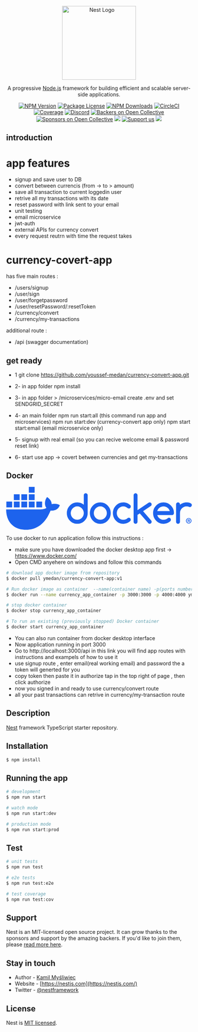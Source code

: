 
<p align="center">
  <a href="http://nestjs.com/" target="blank"><img src="https://nestjs.com/img/logo-small.svg" width="200" alt="Nest Logo" /></a>
</p>

[circleci-image]: https://img.shields.io/circleci/build/github/nestjs/nest/master?token=abc123def456
[circleci-url]: https://circleci.com/gh/nestjs/nest

  <p align="center">A progressive <a href="http://nodejs.org" target="_blank">Node.js</a> framework for building efficient and scalable server-side applications.</p>
    <p align="center">
<a href="https://www.npmjs.com/~nestjscore" target="_blank"><img src="https://img.shields.io/npm/v/@nestjs/core.svg" alt="NPM Version" /></a>
<a href="https://www.npmjs.com/~nestjscore" target="_blank"><img src="https://img.shields.io/npm/l/@nestjs/core.svg" alt="Package License" /></a>
<a href="https://www.npmjs.com/~nestjscore" target="_blank"><img src="https://img.shields.io/npm/dm/@nestjs/common.svg" alt="NPM Downloads" /></a>
<a href="https://circleci.com/gh/nestjs/nest" target="_blank"><img src="https://img.shields.io/circleci/build/github/nestjs/nest/master" alt="CircleCI" /></a>
<a href="https://coveralls.io/github/nestjs/nest?branch=master" target="_blank"><img src="https://coveralls.io/repos/github/nestjs/nest/badge.svg?branch=master#9" alt="Coverage" /></a>
<a href="https://discord.gg/G7Qnnhy" target="_blank"><img src="https://img.shields.io/badge/discord-online-brightgreen.svg" alt="Discord"/></a>
<a href="https://opencollective.com/nest#backer" target="_blank"><img src="https://opencollective.com/nest/backers/badge.svg" alt="Backers on Open Collective" /></a>
<a href="https://opencollective.com/nest#sponsor" target="_blank"><img src="https://opencollective.com/nest/sponsors/badge.svg" alt="Sponsors on Open Collective" /></a>
  <a href="https://paypal.me/kamilmysliwiec" target="_blank"><img src="https://img.shields.io/badge/Donate-PayPal-ff3f59.svg"/></a>
    <a href="https://opencollective.com/nest#sponsor"  target="_blank"><img src="https://img.shields.io/badge/Support%20us-Open%20Collective-41B883.svg" alt="Support us"></a>
  <a href="https://twitter.com/nestframework" target="_blank"><img src="https://img.shields.io/twitter/follow/nestframework.svg?style=social&label=Follow"></a>
</p>
  <!--[![Backers on Open Collective](https://opencollective.com/nest/backers/badge.svg)](https://opencollective.com/nest#backer)
  [![Sponsors on Open Collective](https://opencollective.com/nest/sponsors/badge.svg)](https://opencollective.com/nest#sponsor)-->

## introduction





 # app features
- signup and save user to DB
- convert between currencis (from -> to > amount)
- save all transaction to current loggedin user
- retrive all my transactions with its date
- reset password with link sent to your email
- unit testing
- email microservice
- jwt-auth
- external APIs for currency convert
- every request reutrn with time the request takes


# currency-covert-app 
has five main routes :
- /users/signup
- /user/sign
- /user/forgetpassword
- /user/resetPassword/:resetToken
- /currency/convert
- /currency/my-transactions

additional route :
- /api (swagger documentation)

## get ready
- 1 git clone https://github.com/youssef-medan/currency-convert-app.git
- 2- in app folder npm install
- 3- in app folder > /microservices/micro-email create .env and set SENDGRID_SECRET
- 4- an main folder npm run start:all (this command run app and microservices) npm run start:dev (currency-convert app only) npm start start:email (email microservice only)

- 5- signup with real email (so you can recive welcome email & password reset link)
- 6- start use app -> covert between currencies and get my-transactions


## Docker

<svg class="docker_logo " id="Layer_1" data-name="Layer 1" xmlns="http://www.w3.org/2000/svg" viewBox="0 0 2334.44 537.22"><path d="M664.01 223.35c-16.55-11.14-60.03-15.89-91.64-7.38-1.7-31.49-17.94-58.03-47.65-81.17l-10.99-7.38-7.33 11.07c-14.4 21.86-20.47 51-18.33 77.49 1.7 16.32 7.37 34.66 18.33 47.97-41.15 23.87-79.07 18.45-247.03 18.45H.06C-.7 320.33 5.4 393.28 51.79 452.67c5.12 6.56 10.74 12.91 16.84 19.02 37.72 37.77 94.71 65.47 179.93 65.54 130 .12 241.39-70.16 309.15-240.07 22.3.37 81.15 3.99 109.95-51.66.7-.94 7.33-14.76 7.33-14.76l-10.98-7.38zm-494.72-39.14H96.37v72.92h72.92v-72.92zm94.21 0h-72.92v72.92h72.92v-72.92zm94.21 0h-72.92v72.92h72.92v-72.92zm94.21 0H379v72.92h72.92v-72.92zm-376.82 0H2.16v72.92h72.92v-72.92zm94.21-92.11H96.39v72.92h72.92V92.1zm94.21 0H190.6v72.92h72.92V92.1zm94.21 0h-72.92v72.92h72.92V92.1zM357.7 0h-72.92v72.92h72.92V0zm1972.23 424.7c0 18.94-14.87 33.81-34.21 33.81s-34.42-14.87-34.42-33.81 15.27-33.4 34.42-33.4 34.21 14.87 34.21 33.4zm-60.08 0c0 14.87 11 26.68 26.07 26.68s25.46-11.81 25.46-26.47-10.8-26.89-25.65-26.89-25.87 12.02-25.87 26.68zm20.58 17.52h-7.74v-33.4c3.04-.61 7.33-1.02 12.82-1.02 6.32 0 9.16 1.02 11.61 2.45 1.84 1.42 3.26 4.07 3.26 7.33 0 3.67-2.85 6.52-6.91 7.74v.41c3.24 1.21 5.08 3.66 6.1 8.14 1.01 5.09 1.62 7.13 2.45 8.35h-8.35c-1.02-1.22-1.64-4.27-2.65-8.15-.61-3.66-2.65-5.29-6.93-5.29h-3.66v13.45zm.2-18.94h3.66c4.28 0 7.74-1.42 7.74-4.88 0-3.06-2.23-5.11-7.13-5.11-2.03 0-3.46.21-4.27.43v9.56zM1017.65 86.68c-4.79-4.68-10.54-7.06-17.43-7.06S987.41 82 982.8 86.68c-4.62 4.68-6.88 10.68-6.88 17.83v119.4c-23.7-19.59-51.05-29.47-82.16-29.47-36.16 0-67.08 13.06-92.7 39.27-25.62 26.12-38.34 57.72-38.34 94.78s12.81 68.57 38.34 94.78c25.62 26.12 56.46 39.27 92.7 39.27s66.74-13.06 92.7-39.27c25.62-25.86 38.34-57.45 38.34-94.78V104.5c0-7.15-2.35-13.15-7.15-17.83zm-48.18 274.11v.18c-4.27 10.15-10.11 19.06-17.51 26.65-7.4 7.68-16.12 13.68-26.05 18.18-10.02 4.5-20.65 6.71-32.06 6.71s-22.3-2.21-32.32-6.71-18.65-10.5-25.96-18.09c-7.32-7.59-13.15-16.5-17.42-26.65-4.27-10.24-6.45-21.09-6.45-32.57s2.18-22.33 6.45-32.57c4.27-10.24 10.11-19.06 17.42-26.65 7.32-7.59 16.03-13.59 25.96-18.09 10.02-4.5 20.74-6.71 32.32-6.71s22.04 2.21 32.06 6.71c10.02 4.5 18.65 10.5 26.05 18.18 7.4 7.68 13.24 16.59 17.51 26.65 4.27 10.15 6.45 20.92 6.45 32.39s-2.18 22.33-6.45 32.39zm1130.79-83.75c-6.36-15.89-16.05-30.27-28.76-43.16l-.17-.09c-25.88-26.12-56.82-39.27-92.7-39.27s-67.09 13.06-92.71 39.27c-25.62 26.12-38.33 57.72-38.33 94.78s12.81 68.57 38.33 94.78c25.62 26.12 56.47 39.27 92.71 39.27 32.92 0 61.41-10.85 85.64-32.56 4.69-4.94 7.06-10.94 7.06-17.92s-2.26-13.15-6.89-17.83c-4.61-4.68-10.45-7.06-17.42-7.06-6.09.18-11.5 2.21-16.11 6.27-7.32 6.35-15.25 11.21-23.87 14.39-8.63 3.18-18.04 4.77-28.31 4.77-9.07 0-17.78-1.41-26.05-4.32-8.29-2.91-16.03-6.89-22.92-12.09-6.98-5.21-12.98-11.38-18.12-18.71-5.14-7.24-9.06-15.27-11.67-24.09h185.32c6.87 0 12.62-2.38 17.42-7.06 4.8-4.68 7.15-10.68 7.15-17.83 0-18.53-3.24-35.74-9.58-51.54zm-200.48 26.65c2.53-8.74 6.36-16.77 11.5-24.09 5.15-7.24 11.24-13.5 18.21-18.71 7.06-5.21 14.72-9.18 23.17-12.09 8.44-2.91 17.06-4.32 25.97-4.32s17.51 1.41 25.86 4.32c8.37 2.91 16.05 6.88 22.92 12.09 6.98 5.21 13.07 11.38 18.21 18.71 5.22 7.24 9.16 15.27 11.86 24.09h-157.71zm428.21-92.4c-4.36-4.32-9.85-7.68-16.47-10.15-6.62-2.47-13.85-4.15-21.78-5.12-7.84-.97-15.25-1.41-22.12-1.41-15.61 0-30.24 2.56-44 7.68-13.77 5.12-26.49 12.44-38.17 21.97v-4.76c0-6.88-2.35-12.71-7.15-17.56-4.78-4.85-10.45-7.32-17.15-7.32s-12.64 2.47-17.42 7.32c-4.8 4.85-7.15 10.77-7.15 17.56v218.25c0 6.88 2.35 12.71 7.15 17.56 4.78 4.85 10.53 7.32 17.42 7.32s12.45-2.47 17.15-7.32c4.8-4.85 7.15-10.77 7.15-17.56V328.58c0-11.65 2.18-22.59 6.45-32.83 4.27-10.24 10.11-19.06 17.51-26.65 7.42-7.59 16.13-13.59 26.05-17.92 10.02-4.41 20.66-6.62 32.08-6.62s22.2 2.03 32.06 6c3.91 1.77 7.32 2.65 10.28 2.65 3.4 0 6.62-.62 9.58-1.94 2.96-1.32 5.58-3.09 7.76-5.38 2.18-2.29 3.91-4.94 5.22-8.03 1.31-3 2.01-6.27 2.01-9.8 0-6.88-2.18-12.44-6.53-16.77h.08zm-1023.01 65.83c-6.36-15.8-15.86-30.27-28.66-43.33-25.87-26.12-56.8-39.27-92.7-39.27s-67.08 13.06-92.7 39.27c-25.62 26.12-38.33 57.72-38.33 94.78s12.81 68.57 38.33 94.78c25.62 26.12 56.46 39.27 92.7 39.27s66.74-13.06 92.7-39.27c25.62-25.86 38.34-57.45 38.34-94.78-.18-18.53-3.4-35.65-9.67-51.45zm-45.65 83.66v.18c-4.27 10.15-10.11 19.06-17.51 26.65-7.4 7.68-16.12 13.68-26.05 18.18s-20.65 6.71-32.06 6.71-22.3-2.21-32.32-6.71-18.65-10.5-25.96-18.09c-7.32-7.59-13.15-16.5-17.42-26.65-4.27-10.24-6.45-21.09-6.45-32.57s2.18-22.33 6.45-32.57c4.27-10.24 10.11-19.06 17.42-26.65 7.32-7.59 16.03-13.59 25.96-18.09 10.02-4.5 20.74-6.71 32.32-6.71s22.04 2.21 32.06 6.71c10.02 4.5 18.65 10.5 26.05 18.18 7.4 7.68 13.24 16.59 17.51 26.65 4.27 10.15 6.45 20.92 6.45 32.39s-2.18 22.33-6.45 32.39zm569.78-141.37c0-3.35-.7-6.53-2-9.53-1.31-3-3.05-5.73-5.23-8.03-2.18-2.29-4.79-4.15-7.75-5.38-2.96-1.23-6.18-1.94-9.58-1.94-4.88 0-9.24 1.24-13.07 3.8l-139.92 93.11V104.68c0-7.06-2.35-12.97-7.14-17.83-4.79-4.85-10.45-7.32-17.16-7.32s-12.63 2.47-17.43 7.32c-4.79 4.85-7.14 10.77-7.14 17.83v332.71c0 6.88 2.35 12.8 7.14 17.74 4.79 4.94 10.54 7.41 17.43 7.41s12.46-2.47 17.16-7.41c4.79-4.94 7.14-10.86 7.14-17.74v-86.4l28.58-19.15 108.12 124.17c4.36 4.32 9.85 6.44 16.38 6.44 3.4 0 6.62-.62 9.58-1.94 2.96-1.24 5.58-3.09 7.75-5.38 2.18-2.29 3.92-4.94 5.23-8.03 1.31-3 2-6.27 2-9.53 0-6.53-2.26-12.36-6.8-17.47l-100.63-115.87 98.01-65.13c6.27-4.32 9.32-10.94 9.32-19.86v.18zm-414.26 49.68c7.49-7.59 16.21-13.59 26.23-17.92 10.02-4.41 20.65-6.62 32.06-6.62 10.28 0 19.78 1.77 28.58 5.29 8.71 3.53 17.08 8.74 25 15.53 4.7 3.79 10.02 5.73 15.94 5.73 7.06 0 12.81-2.38 17.43-7.15 4.62-4.77 6.88-10.77 6.88-17.92s-2.79-13.77-8.45-18.88c-24.05-21.71-52.53-32.57-85.38-32.57-36.16 0-67.08 13.06-92.7 39.27-25.62 26.12-38.33 57.72-38.33 94.78s12.81 68.57 38.33 94.78c25.62 26.12 56.46 39.27 92.7 39.27 32.76 0 61.25-10.85 85.38-32.57 5.14-5.29 7.76-11.38 7.76-18.44s-2.27-13.15-6.88-17.83c-4.62-4.68-10.45-7.06-17.42-7.06-5.92.18-11.07 1.94-15.42 5.29-7.84 6.88-16.03 12-24.83 15.44-8.71 3.44-18.21 5.12-28.58 5.12-11.41 0-22.04-2.21-32.06-6.62-10.02-4.41-18.73-10.41-26.23-17.91-7.49-7.5-13.42-16.5-17.69-26.65-4.27-10.24-6.45-21.18-6.45-32.83s2.18-22.59 6.45-32.83c4.27-10.24 10.19-19.06 17.69-26.65v-.09z" fill="#1d63ed" stroke-width="0"></path></svg>

To use docker to run application follow this instructions :

- make sure you have downloaded the docker desktop app first
-> https://www.docker.com/
- Open CMD anyehere on windows and follow this commands

```bash
# download app docker image from repository
$ docker pull ymedan/currency-convert-app:v1

# Run docker image as container  --name(container name) -p(ports number)
$ docker run --name currency_app_container -p 3000:3000 -p 4000:4000 ymedan/currency-convert-app:v1

# stop docker container
$ docker stop currency_app_container

# To run an existing (previously stopped) Docker container
$ docker start currency_app_container
```

- You can also run container from docker desktop interface
- Now application running in port 3000
- Go to http://localhost:3000/api
 in this link you will find app routes with instructions and exampels of how to use it
- use signup route , enter email(real working email) and password the a token will generted for you 
- copy token then paste it in authorize tap in the top right of page , then click authorize
- now you signed in and ready to use currency/convert route
- all your past transactions can retrive in currency/my-transaction route





## Description

[Nest](https://github.com/nestjs/nest) framework TypeScript starter repository.

## Installation

```bash
$ npm install
```

## Running the app

```bash
# development
$ npm run start

# watch mode
$ npm run start:dev

# production mode
$ npm run start:prod
```

## Test

```bash
# unit tests
$ npm run test

# e2e tests
$ npm run test:e2e

# test coverage
$ npm run test:cov
```

## Support

Nest is an MIT-licensed open source project. It can grow thanks to the sponsors and support by the amazing backers. If you'd like to join them, please [read more here](https://docs.nestjs.com/support).

## Stay in touch

- Author - [Kamil Myśliwiec](https://kamilmysliwiec.com)
- Website - [https://nestjs.com](https://nestjs.com/)
- Twitter - [@nestframework](https://twitter.com/nestframework)

## License

Nest is [MIT licensed](LICENSE).
